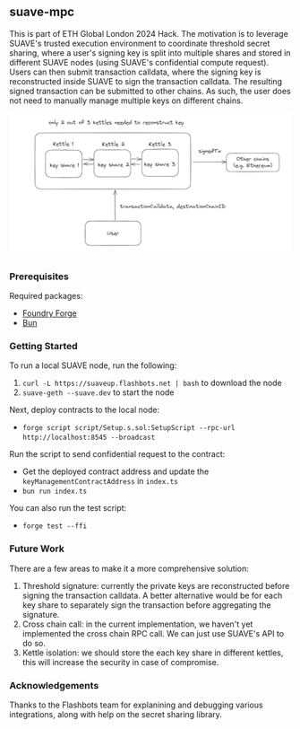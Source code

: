 ## suave-mpc

This is part of ETH Global London 2024 Hack. The motivation is to leverage SUAVE's trusted execution environment to coordinate threshold secret sharing, where a user's signing key is split into multiple shares and stored in different SUAVE nodes (using SUAVE's confidential compute request). Users can then submit transaction calldata, where the signing key is reconstructed inside SUAVE to sign the transaction calldata. The resulting signed transaction can be submitted to other chains. As such, the user does not need to manually manage multiple keys on different chains.

![architecture overview](img/architecture.png)

### Prerequisites

Required packages:
- [Foundry Forge](https://book.getfoundry.sh/forge/)
- [Bun](https://bun.sh/)

### Getting Started

To run a local SUAVE node, run the following: 
1. `curl -L https://suaveup.flashbots.net | bash` to download the node
2. `suave-geth --suave.dev` to start the node

Next, deploy contracts to the local node:
- `forge script script/Setup.s.sol:SetupScript --rpc-url http://localhost:8545 --broadcast`

Run the script to send confidential request to the contract:
- Get the deployed contract address and update the `keyManagementContractAddress` in `index.ts`
- `bun run index.ts`

You can also run the test script:
- `forge test --ffi`

### Future Work

There are a few areas to make it a more comprehensive solution:
1. Threshold signature: currently the private keys are reconstructed before signing the transaction calldata. A better alternative would be for each key share to separately sign the transaction before aggregating the signature.
2. Cross chain call: in the current implementation, we haven't yet implemented the cross chain RPC call. We can just use SUAVE's API to do so.
3. Kettle isolation: we should store the each key share in different kettles, this will increase the security in case of compromise.

### Acknowledgements

Thanks to the Flashbots team for explanining and debugging various integrations, along with help on the secret sharing library.
